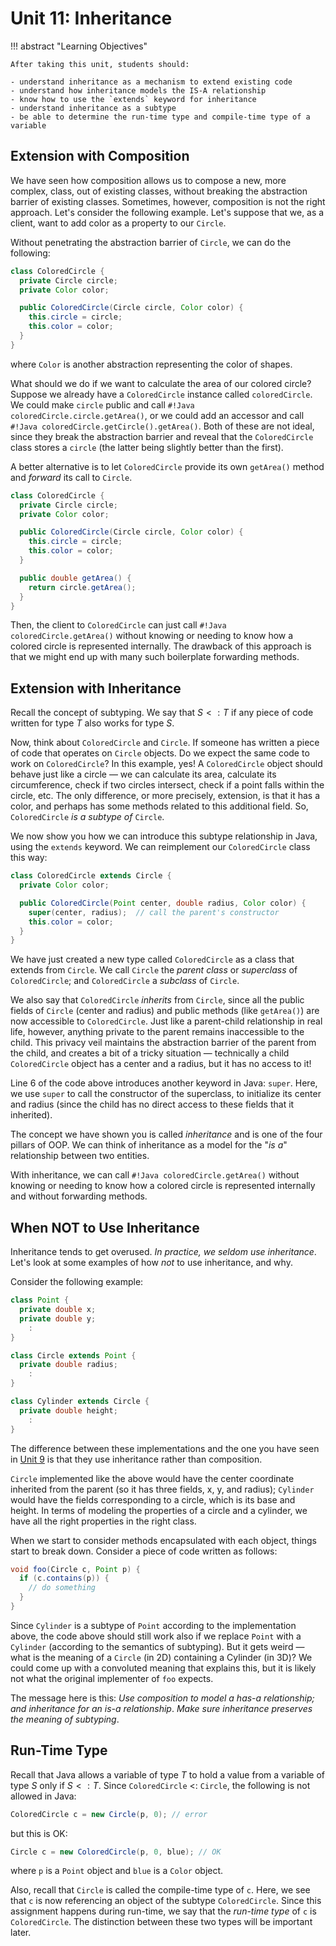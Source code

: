 # Unit 11: Inheritance

!!! abstract "Learning Objectives"

    After taking this unit, students should:

    - understand inheritance as a mechanism to extend existing code
    - understand how inheritance models the IS-A relationship
    - know how to use the `extends` keyword for inheritance
    - understand inheritance as a subtype
    - be able to determine the run-time type and compile-time type of a variable

## Extension with Composition

We have seen how composition allows us to compose a new, more complex, class, out of existing classes, without breaking the abstraction barrier of existing classes.  Sometimes, however, composition is not the right approach.  Let's consider the following example.  Let's suppose that we, as a client, want to add color as a property to our `Circle`.

Without penetrating the abstraction barrier of `Circle`, we can do the following:
```Java title="ColoredCircle v0.1 (with Composition)"
class ColoredCircle {
  private Circle circle;
  private Color color;

  public ColoredCircle(Circle circle, Color color) {
    this.circle = circle;
    this.color = color;
  }
}
```

where `Color` is another abstraction representing the color of shapes.

What should we do if we want to calculate the area of our colored circle?  Suppose we already have a `ColoredCircle` instance called `coloredCircle`. We could make `circle` public and call `#!Java coloredCircle.circle.getArea()`, or we could add an accessor and call `#!Java coloredCircle.getCircle().getArea()`.  Both of these are not ideal, since they break the abstraction barrier and reveal that the `ColoredCircle` class stores a `circle` (the latter being slightly better than the first).

A better alternative is to let `ColoredCircle` provide its own `getArea()` method and _forward_ its call to `Circle`.

```Java title="ColoredCircle v0.2 (with Composition)"
class ColoredCircle {
  private Circle circle;
  private Color color;

  public ColoredCircle(Circle circle, Color color) {
    this.circle = circle;
    this.color = color;
  }

  public double getArea() {
    return circle.getArea();
  }
}
```

Then, the client to `ColoredCircle` can just call `#!Java coloredCircle.getArea()` without knowing or needing to know how a colored circle is represented internally.  The drawback of this approach is that we might end up with many such boilerplate forwarding methods.

## Extension with Inheritance

Recall the concept of subtyping.  We say that $S <: T$ if any piece of code written for type $T$ also works for type $S$.

Now, think about `ColoredCircle` and `Circle`.  If someone has written a piece of code that operates on `Circle` objects.  Do we expect the same code to work on `ColoredCircle`?  In this example, yes!  A `ColoredCircle` object should behave just like a circle &mdash; we can calculate its area, calculate its circumference, check if two circles intersect, check if a point falls within the circle, etc.  The only difference, or more precisely, extension, is that it has a color, and perhaps has some methods related to this additional field.  So, `ColoredCircle` _is a subtype of_ `Circle`.

We now show you how we can introduce this subtype relationship in Java, using the `extends` keyword.  We can reimplement our `ColoredCircle` class this way:

```Java title="ColoredCircle v0.3 (with Inheritance)"
class ColoredCircle extends Circle {
  private Color color;

  public ColoredCircle(Point center, double radius, Color color) {
    super(center, radius);  // call the parent's constructor
    this.color = color;
  }
}
```

We have just created a new type called `ColoredCircle` as a class that extends from `Circle`.  We call `Circle` the _parent class_ or _superclass_ of `ColoredCircle`; and `ColoredCircle` a _subclass_ of `Circle`.

We also say that `ColoredCircle` _inherits_ from `Circle`, since all the public fields of `Circle` (center and radius) and public methods (like `getArea()`) are now accessible to `ColoredCircle`.  Just like a parent-child relationship in real life, however, anything private to the parent remains inaccessible to the child.  This privacy veil maintains the abstraction barrier of the parent from the child, and creates a bit of a tricky situation &mdash; technically a child `ColoredCircle` object has a center and a radius, but it has no access to it!

Line 6 of the code above introduces another keyword in Java: `super`.  Here, we use `super` to call the constructor of the superclass, to initialize its center and radius (since the child has no direct access to these fields that it inherited).

The concept we have shown you is called _inheritance_ and is one of the four pillars of OOP.  We can think of inheritance as a model for the "_is a_" relationship between two entities.

With inheritance, we can call `#!Java coloredCircle.getArea()` without knowing or needing to know how a colored circle is represented internally and without forwarding methods.

## When NOT to Use Inheritance

Inheritance tends to get overused.  _In practice, we seldom use inheritance_.  Let's look at some examples of how _not_ to use inheritance, and why.

Consider the following example:

```Java
class Point {
  private double x;
  private double y;
    :
}

class Circle extends Point {
  private double radius;
    :
}

class Cylinder extends Circle {
  private double height;
    :
}
```

The difference between these implementations and the one you have seen in [Unit 9](09-composition.md) is that they use inheritance rather than composition.  

`Circle` implemented like the above would have the center coordinate inherited from the parent (so it has three fields, x, y, and radius); `Cylinder` would have the fields corresponding to a circle, which is its base and height.  In terms of modeling the properties of a circle and a cylinder, we have all the right properties in the right class.

When we start to consider methods encapsulated with each object, things start to break down. Consider a piece of code written as follows:
```Java
void foo(Circle c, Point p) {
  if (c.contains(p)) {
    // do something
  }
}
```

Since `Cylinder` is a subtype of `Point` according to the implementation above, the code above should still work also if we replace `Point` with a `Cylinder` (according to the semantics of subtyping).   But it gets weird &mdash; what is the meaning of a `Circle` (in 2D) containing a Cylinder (in 3D)?  We could come up with a convoluted meaning that explains this, but it is likely not what the original implementer of `foo` expects.

The message here is this: _Use composition to model a has-a relationship; and inheritance for an is-a relationship_.  _Make sure inheritance preserves the meaning of subtyping_.  

## Run-Time Type

Recall that Java allows a variable of type $T$ to hold a value from a variable of type $S$ only if $S <: T$.  Since `ColoredCircle` <: `Circle`, the following is not allowed in Java:
```Java
ColoredCircle c = new Circle(p, 0); // error
```

but this is OK:
```Java
Circle c = new ColoredCircle(p, 0, blue); // OK
```

where `p` is a `Point` object and `blue` is a `Color` object.

Also, recall that `Circle` is called the compile-time type of `c`.  Here, we see that `c` is now referencing an object of the subtype `ColoredCircle`.  Since this assignment happens during run-time, we say that the _run-time type_ of `c` is `ColoredCircle`.  The distinction between these two types will be important later.
